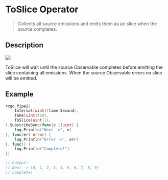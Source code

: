 # ToSlice Operator

> Collects all source emissions and emits them as an slice when the source completes.

## Description

![](https://rxjs.dev/assets/images/marble-diagrams/toArray.png)

ToSlice will wait until the source Observable completes before emitting the slice containing all emissions. When the source Observable errors no slice will be emitted.

## Example

```go
rxgo.Pipe2(
	Interval[uint](time.Second),
	Take[uint](10),
	ToSlice[uint](),
).SubscribeSync(func(v []uint) {
    log.Println("Next ->", v)
}, func(err error) {
    log.Println("Error ->", err)
}, func() {
    log.Println("Complete!")
})

// Output:
// Next -> [0, 1, 2, 3, 4, 5, 6, 7, 8, 9]
// Complete!
```
